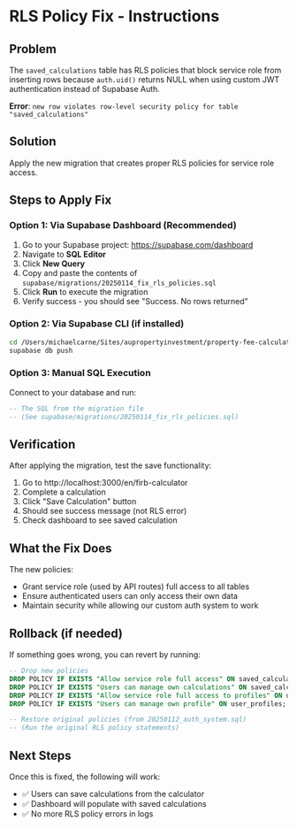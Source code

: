 # RLS Policy Fix - Instructions

## Problem

The `saved_calculations` table has RLS policies that block service role from inserting rows because `auth.uid()` returns NULL when using custom JWT authentication instead of Supabase Auth.

**Error**: `new row violates row-level security policy for table "saved_calculations"`

## Solution

Apply the new migration that creates proper RLS policies for service role access.

## Steps to Apply Fix

### Option 1: Via Supabase Dashboard (Recommended)

1. Go to your Supabase project: https://supabase.com/dashboard
2. Navigate to **SQL Editor**
3. Click **New Query**
4. Copy and paste the contents of `supabase/migrations/20250114_fix_rls_policies.sql`
5. Click **Run** to execute the migration
6. Verify success - you should see "Success. No rows returned"

### Option 2: Via Supabase CLI (if installed)

```bash
cd /Users/michaelcarne/Sites/aupropertyinvestment/property-fee-calculator
supabase db push
```

### Option 3: Manual SQL Execution

Connect to your database and run:

```sql
-- The SQL from the migration file
-- (See supabase/migrations/20250114_fix_rls_policies.sql)
```

## Verification

After applying the migration, test the save functionality:

1. Go to http://localhost:3000/en/firb-calculator
2. Complete a calculation
3. Click "Save Calculation" button
4. Should see success message (not RLS error)
5. Check dashboard to see saved calculation

## What the Fix Does

The new policies:
- Grant service role (used by API routes) full access to all tables
- Ensure authenticated users can only access their own data
- Maintain security while allowing our custom auth system to work

## Rollback (if needed)

If something goes wrong, you can revert by running:

```sql
-- Drop new policies
DROP POLICY IF EXISTS "Allow service role full access" ON saved_calculations;
DROP POLICY IF EXISTS "Users can manage own calculations" ON saved_calculations;
DROP POLICY IF EXISTS "Allow service role full access to profiles" ON user_profiles;
DROP POLICY IF EXISTS "Users can manage own profile" ON user_profiles;

-- Restore original policies (from 20250112_auth_system.sql)
-- (Run the original RLS policy statements)
```

## Next Steps

Once this is fixed, the following will work:
- ✅ Users can save calculations from the calculator
- ✅ Dashboard will populate with saved calculations
- ✅ No more RLS policy errors in logs

